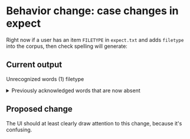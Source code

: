 # Behavior change: case changes in expect

Right now if a user has an item `FILETYPE` in `expect.txt` and adds `filetype` into the corpus, then check spelling will generate:

## Current output
Unrecognized words (1)
filetype


<details><summary>Previously acknowledged words that are now absent</summary>

FILETYPE
</details>

## Proposed change

The UI should at least clearly draw attention to this change, because it's confusing.
